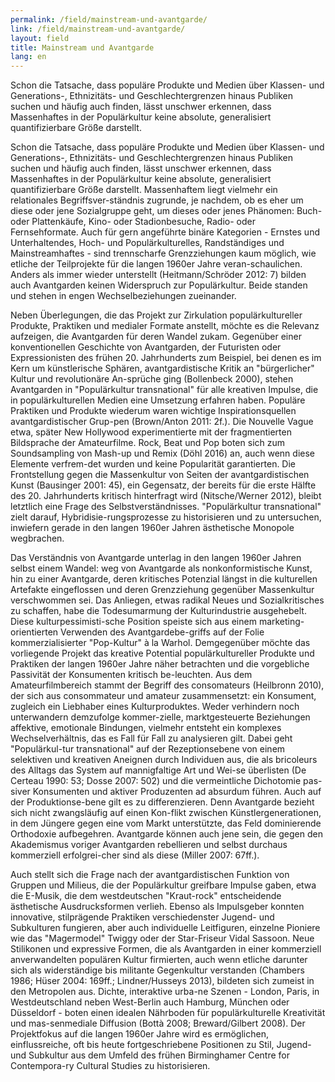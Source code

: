 ```yaml
---
permalink: /field/mainstream-und-avantgarde/
link: /field/mainstream-und-avantgarde/
layout: field
title: Mainstream und Avantgarde
lang: en
---
```


Schon die Tatsache, dass populäre Produkte und Medien über Klassen- und Generations-, Ethnizitäts- und Geschlechtergrenzen hinaus Publiken suchen und häufig auch finden, lässt unschwer erkennen, dass Massenhaftes in der Populärkultur keine absolute, generalisiert quantifizierbare Größe darstellt.
<!-- more -->

Schon die Tatsache, dass populäre Produkte und Medien über Klassen- und Generations-, Ethnizitäts- und Geschlechtergrenzen hinaus Publiken suchen und häufig auch finden, lässt unschwer erkennen, dass Massenhaftes in der Populärkultur keine absolute, generalisiert quantifizierbare Größe darstellt. Massenhaftem liegt vielmehr ein relationales Begriffsver-ständnis zugrunde, je nachdem, ob es eher um diese oder jene Sozialgruppe geht, um dieses oder jenes Phänomen: Buch- oder Plattenkäufe, Kino- oder Stadionbesuche, Radio- oder Fernsehformate. Auch für gern angeführte binäre Kategorien - Ernstes und Unterhaltendes, Hoch- und Populärkulturelles, Randständiges und Mainstreamhaftes - sind trennscharfe Grenzziehungen kaum möglich, wie etliche der Teilprojekte für die langen 1960er Jahre veran-schaulichen. Anders als immer wieder unterstellt (Heitmann/Schröder 2012: 7) bilden auch Avantgarden keinen Widerspruch zur Populärkultur. Beide standen und stehen in engen Wechselbeziehungen zueinander. 


Neben Überlegungen, die das Projekt zur Zirkulation populärkultureller Produkte, Praktiken und medialer Formate anstellt, möchte es die Relevanz aufzeigen, die Avantgarden für deren Wandel zukam. Gegenüber einer konventionellen Geschichte von Avantgarden, der Futuristen oder Expressionisten des frühen 20. Jahrhunderts zum Beispiel, bei denen es im Kern um künstlerische Sphären, avantgardistische Kritik an "bürgerlicher" Kultur und revolutionäre An-sprüche ging (Bollenbeck 2000), stehen Avantgarden in "Populärkultur transnational" für alle kreativen Impulse, die in populärkulturellen Medien eine Umsetzung erfahren haben. Populäre Praktiken und Produkte wiederum waren wichtige Inspirationsquellen avantgardistischer Grup-pen (Brown/Anton 2011: 2f.). Die Nouvelle Vague etwa, später New Hollywood experimentierte mit der fragmentierten Bildsprache der Amateurfilme. Rock, Beat und Pop boten sich zum Soundsampling von Mash-up und Remix (Döhl 2016) an, auch wenn diese Elemente verfrem-det wurden und keine Popularität garantierten. Die Frontstellung gegen die Massenkultur von Seiten der avantgardistischen Kunst (Bausinger 2001: 45), ein Gegensatz, der bereits für die erste Hälfte des 20. Jahrhunderts kritisch hinterfragt wird (Nitsche/Werner 2012), bleibt letztlich eine Frage des Selbstverständnisses. "Populärkultur transnational" zielt darauf, Hybridisie-rungsprozesse zu historisieren und zu untersuchen, inwiefern gerade in den langen 1960er Jahren ästhetische Monopole wegbrachen. 


Das Verständnis von Avantgarde unterlag in den langen 1960er Jahren selbst einem Wandel: weg von Avantgarde als nonkonformistische Kunst, hin zu einer Avantgarde, deren kritisches Potenzial längst in die kulturellen Artefakte eingeflossen und deren Grenzziehung gegenüber Massenkultur verschwommen sei. Das Anliegen, etwas radikal Neues und Sozialkritisches zu schaffen, habe die Todesumarmung der Kulturindustrie ausgehebelt. Diese kulturpessimisti-sche Position speiste sich aus einem marketing-orientierten Verwenden des Avantgardebe-griffs auf der Folie kommerzialisierter "Pop-Kultur" à la Warhol. Demgegenüber möchte das vorliegende Projekt das kreative Potential populärkultureller Produkte und Praktiken der langen 1960er Jahre näher betrachten und die vorgebliche Passivität der Konsumenten kritisch be-leuchten. Aus dem Amateurfilmbereich stammt der Begriff des consomateurs (Heilbronn 2010), der sich aus consommateur und amateur zusammensetzt: ein Konsument, zugleich ein Liebhaber eines Kulturproduktes. Weder verhindern noch unterwandern demzufolge kommer-zielle, marktgesteuerte Beziehungen affektive, emotionale Bindungen, vielmehr entsteht ein komplexes Wechselverhältnis, das es Fall für Fall zu analysieren gilt. Dabei geht "Populärkul-tur transnational" auf der Rezeptionsebene von einem selektiven und kreativen Aneignen durch Individuen aus, die als bricoleurs des Alltags das System auf mannigfaltige Art und Wei-se überlisten (De Certeau 1990: 53; Dosse 2007: 502) und die vermeintliche Dichotomie pas-siver Konsumenten und aktiver Produzenten ad absurdum führen. Auch auf der Produktionse-bene gilt es zu differenzieren. Denn Avantgarde bezieht sich nicht zwangsläufig auf einen Kon-flikt zwischen Künstlergenerationen, in dem Jüngere gegen eine vom Markt unterstützte, das Feld dominierende Orthodoxie aufbegehren. Avantgarde können auch jene sein, die gegen den Akademismus voriger Avantgarden rebellieren und selbst durchaus kommerziell erfolgrei-cher sind als diese (Miller 2007: 67ff.).


Auch stellt sich die Frage nach der avantgardistischen Funktion von Gruppen und Milieus, die der Populärkultur greifbare Impulse gaben, etwa die E-Musik, die dem westdeutschen "Kraut-rock" entscheidende ästhetische Ausdrucksformen verlieh. Ebenso als Impulsgeber konnten innovative, stilprägende Praktiken verschiedenster Jugend- und Subkulturen fungieren, aber auch individuelle Leitfiguren, einzelne Pioniere wie das "Magermodel" Twiggy oder der Star-Friseur Vidal Sassoon. Neue Stilikonen und expressive Formen, die als Avantgarden in einer kommerziell anverwandelten populären Kultur firmierten, auch wenn etliche darunter sich als widerständige bis militante Gegenkultur verstanden (Chambers 1986; Hüser 2004: 169ff.; Lindner/Husseys 2013), bildeten sich zumeist in den Metropolen aus. Dichte, interaktive urba-ne Szenen - London, Paris, in Westdeutschland neben West-Berlin auch Hamburg, München oder Düsseldorf - boten einen idealen Nährboden für populärkulturelle Kreativität und mas-senmediale Diffusion (Bottà 2008; Breward/Gilbert 2008). Der Projektfokus auf die langen 1960er Jahre wird es ermöglichen, einflussreiche, oft bis heute fortgeschriebene Positionen zu Stil, Jugend- und Subkultur aus dem Umfeld des frühen Birminghamer Centre for Contempora-ry Cultural Studies zu historisieren.

